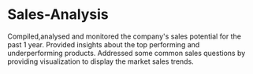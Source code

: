 # Sales-Analysis
Compiled,analysed and monitored the company's sales potential for the past 1 year.
Provided insights about the top performing and underperforming products.
Addressed some common sales questions by providing visualization to display the market sales trends.